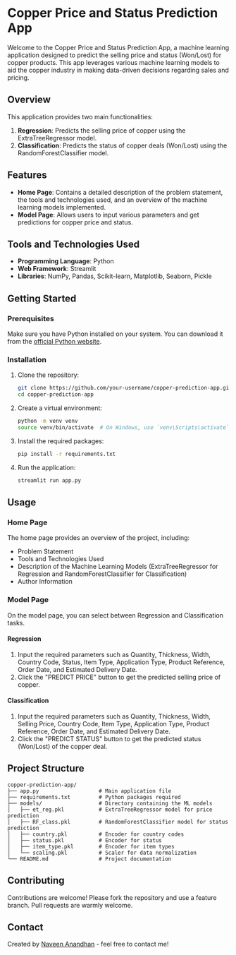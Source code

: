 # Copper Price and Status Prediction App

Welcome to the Copper Price and Status Prediction App, a machine learning application designed to predict the selling price and status (Won/Lost) for copper products. This app leverages various machine learning models to aid the copper industry in making data-driven decisions regarding sales and pricing.

## Overview

This application provides two main functionalities:
1. **Regression**: Predicts the selling price of copper using the ExtraTreeRegressor model.
2. **Classification**: Predicts the status of copper deals (Won/Lost) using the RandomForestClassifier model.

## Features

- **Home Page**: Contains a detailed description of the problem statement, the tools and technologies used, and an overview of the machine learning models implemented.
- **Model Page**: Allows users to input various parameters and get predictions for copper price and status.

## Tools and Technologies Used

- **Programming Language**: Python
- **Web Framework**: Streamlit
- **Libraries**: NumPy, Pandas, Scikit-learn, Matplotlib, Seaborn, Pickle

## Getting Started

### Prerequisites

Make sure you have Python installed on your system. You can download it from the [official Python website](https://www.python.org/).

### Installation

1. Clone the repository:
   ```sh
   git clone https://github.com/your-username/copper-prediction-app.git
   cd copper-prediction-app
   ```

2. Create a virtual environment:
   ```sh
   python -m venv venv
   source venv/bin/activate  # On Windows, use `venv\Scripts\activate`
   ```

3. Install the required packages:
   ```sh
   pip install -r requirements.txt
   ```

4. Run the application:
   ```sh
   streamlit run app.py
   ```

## Usage

### Home Page

The home page provides an overview of the project, including:
- Problem Statement
- Tools and Technologies Used
- Description of the Machine Learning Models (ExtraTreeRegressor for Regression and RandomForestClassifier for Classification)
- Author Information

### Model Page

On the model page, you can select between Regression and Classification tasks. 

#### Regression

1. Input the required parameters such as Quantity, Thickness, Width, Country Code, Status, Item Type, Application Type, Product Reference, Order Date, and Estimated Delivery Date.
2. Click the "PREDICT PRICE" button to get the predicted selling price of copper.

#### Classification

1. Input the required parameters such as Quantity, Thickness, Width, Selling Price, Country Code, Item Type, Application Type, Product Reference, Order Date, and Estimated Delivery Date.
2. Click the "PREDICT STATUS" button to get the predicted status (Won/Lost) of the copper deal.

## Project Structure

```
copper-prediction-app/
├── app.py                   # Main application file
├── requirements.txt         # Python packages required
├── models/                  # Directory containing the ML models
│   ├── et_reg.pkl           # ExtraTreeRegressor model for price prediction
│   ├── RF_class.pkl         # RandomForestClassifier model for status prediction
│   ├── country.pkl          # Encoder for country codes
│   ├── status.pkl           # Encoder for status
│   ├── item_type.pkl        # Encoder for item types
│   └── scaling.pkl          # Scaler for data normalization
└── README.md                # Project documentation
```

## Contributing

Contributions are welcome! Please fork the repository and use a feature branch. Pull requests are warmly welcome.


## Contact

Created by [Naveen Anandhan](https://www.linkedin.com/in/naveen-anandhan) - feel free to contact me!

